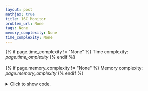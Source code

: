 ```yaml
---
layout: post
mathjax: true
title: 16C Monitor
problem_url: None
tags: None
memory_complexity: None
time_complexity: None
---
```




{% if page.time_complexity != "None" %}
Time complexity: ${{ page.time_complexity }}$
{% endif %}

{% if page.memory_complexity != "None" %}
Memory complexity: ${{ page.memory_complexity }}$
{% endif %}

<details>
<summary>
<p style="display:inline">Click to show code.</p>
</summary>
```cpp
{% raw %}
using namespace std;
using ll = long long;
ll a, b, x, y, d, xp, yp;
ll gcd(ll a, ll b) { return (b ? gcd(b, a % b) : a); }
ll binary_search(ll low, ll high)
{
    auto p = [&](ll k) { return b < k * yp; };
    while (low < high)
    {
        ll mid = low + (high - low + 1) / 2;
        if (p(mid))
            high = mid - 1;
        else
            low = mid;
    }
    if (p(low))
        return 0;
    return low;
}
int main(void)
{
    ll ap, bp;
    cin >> a >> b >> x >> y;
    d = gcd(x, y);
    xp = x / d;
    yp = y / d;
    ap = xp * binary_search(0, a / xp);
    bp = y * ap / x;
    cout << ap << " " << bp << endl;
    return 0;
}

{% endraw %}
```
</details>


